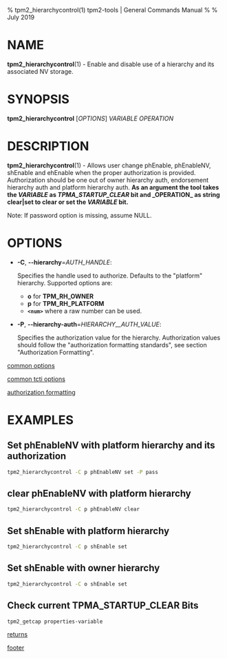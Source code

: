 % tpm2_hierarchycontrol(1) tpm2-tools | General Commands Manual
%
% July 2019

# NAME

**tpm2_hierarchycontrol**(1) - Enable and disable use of a hierarchy and its
associated NV storage.

# SYNOPSIS

**tpm2_hierarchycontrol** [*OPTIONS*] _VARIABLE_ _OPERATION_

# DESCRIPTION

**tpm2_hierarchycontrol**(1) - Allows user change phEnable, phEnableNV, shEnable
and ehEnable when the proper authorization is provided. Authorization should be
one out of owner hierarchy auth, endorsement hierarchy auth and platform
hierarchy auth. **As an argument the tool takes the _VARIABLE_ as
_TPMA\_STARTUP_CLEAR_ bit and \_OPERATION\_ as string clear|set to clear or set
the _VARIABLE_ bit.**

Note: If password option is missing, assume NULL.

# OPTIONS

  * **-C**, **\--hierarchy**=_AUTH\_HANDLE_:

    Specifies the handle used to authorize. Defaults to the "platform" hierarchy.
    Supported options are:
      * **o** for **TPM_RH_OWNER**
      * **p** for **TPM_RH_PLATFORM**
      * **`<num>`** where a raw number can be used.

  * **-P**, **\--hierarchy-auth**=_HIERARCHY\_\_AUTH\_VALUE_:

    Specifies the authorization value for the hierarchy. Authorization values
    should follow the "authorization formatting standards", see section
    "Authorization Formatting".

[common options](common/options.md)

[common tcti options](common/tcti.md)

[authorization formatting](common/authorizations.md)

# EXAMPLES

## Set phEnableNV with platform hierarchy and its authorization
```bash
tpm2_hierarchycontrol -C p phEnableNV set -P pass
```

## clear phEnableNV with platform hierarchy
```bash
tpm2_hierarchycontrol -C p phEnableNV clear
```

## Set shEnable with platform hierarchy
```bash
tpm2_hierarchycontrol -C p shEnable set
```

## Set shEnable with owner hierarchy
```bash
tpm2_hierarchycontrol -C o shEnable set
```

## Check current TPMA_STARTUP_CLEAR Bits
```bash
tpm2_getcap properties-variable
```

[returns](common/returns.md)

[footer](common/footer.md)
